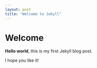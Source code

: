 ```yaml
---
layout: post
title: "Welcome to Jekyll"
---
```


# Welcome

**Hello world**, this is my first Jekyll blog post.

I hope you like it!
